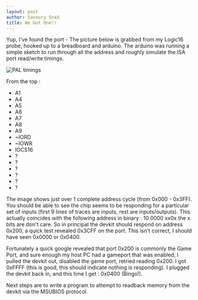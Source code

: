 ```yaml
---
layout: post
author: Savoury SnaX
title: We Got One!!
---
```


Yup, I've found the port - The picture below is grabbed from my Logic16 probe, hooked up to a breadboard and arduino. The arduino was running a simple sketch to run through all the address and roughly simulate the ISA port read/write timings.

![PAL timings](/MSU/images/PALCE16V8.png)

From the top :

*  A1
*  A4
*  A5
*  A6
*  A7
*  A8
*  A9
*  ~IORD
*  ~IOWR
*  IOCS16
*  ?
*  ?
*  ?
*  ?
*  ?
*  ?

The image shows just over 1 complete address cycle (from 0x000 - 0x3FF). You should be able to see the chip seems to be responding for a particular set of inputs (first 9 lines of traces are inputs, rest are inputs/outputs). This actually coincides with the following address in binary : 10 0000 xx0x the x bits are don't care. So in principal the devkit should respond on address 0x200, a quick test revealed 0x3CFF on the port. This isn't correct, I should have seen 0x0000 or 0x0400. 

Fortunately a quick google revealed that port 0x200 is commonly the Game Port, and sure enough my host PC had a gameport that was enabled, I pulled the devkit out, disabled the game port, retried reading 0x200. I got 0xFFFF (this is good, this should indicate nothing is responding). I plugged the devkit back in, and this time I get : 0x0400 (Bingo!).

Next steps are to write a program to attempt to readback memory from the devkit via the MSUBIOS protocol.
